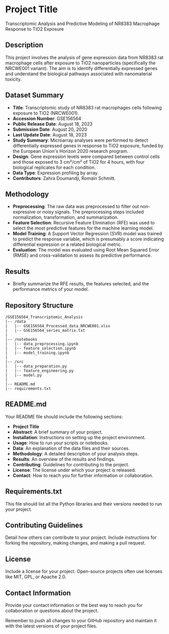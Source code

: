 
# Project Title
Transcriptomic Analysis and Predictive Modeling of NR8383 Macrophage Response to TiO2 Exposure

## Description
This project involves the analysis of gene expression data from NR8383 rat macrophage cells after exposure to TiO2 nanoparticles (specifically the NRCWE001 variant). The aim is to identify differentially expressed genes and understand the biological pathways associated with nanomaterial toxicity. 

## Dataset Summary
- **Title**: Transcriptomic study of NR8383 rat macrophages cells following exposure to TiO2 (NRCWE001).
- **Accession Number**: GSE156564
- **Public Release Date**: August 18, 2023
- **Submission Date**: August 20, 2020
- **Last Update Date**: August 18, 2023
- **Study Summary**: Microarray analyses were performed to detect differentially expressed genes in response to TiO2 exposure, funded by the European Union's Horizon 2020 research program.
- **Design**: Gene expression levels were compared between control cells and those exposed to 3 cm²/cm² of TiO2 for 4 hours, with four biological replicates for each condition.
- **Data Type**: Expression profiling by array.
- **Contributors**: Zahra Doumandji, Romain Schmitt.

## Methodology
- **Preprocessing**: The raw data was preprocessed to filter out non-expressive or noisy signals. The preprocessing steps included normalization, transformation, and summarization.
- **Feature Selection**: Recursive Feature Elimination (RFE) was used to select the most predictive features for the machine learning model.
- **Model Training**: A Support Vector Regression (SVR) model was trained to predict the response variable, which is presumably a score indicating differential expression or a related biological metric.
- **Evaluation**: The model was evaluated using Root Mean Squared Error (RMSE) and cross-validation to assess its predictive performance.

## Results
- Briefly summarize the RFE results, the features selected, and the performance metrics of your model.

## Repository Structure
```
/GSE156564_Transcriptomic_Analysis
|-- /data
|   |-- GSE156564_Processed_data_NRCWE001.xlsx
|   |-- GSE156564_series_matrix.txt
|
|-- /notebooks
|   |-- data_preprocessing.ipynb
|   |-- feature_selection.ipynb
|   |-- model_training.ipynb
|
|-- /src
|   |-- data_preparation.py
|   |-- feature_engineering.py
|   |-- model.py
|
|-- README.md
|-- requirements.txt
```

## README.md
Your README file should include the following sections:
- **Project Title**
- **Abstract**: A brief summary of your project.
- **Installation**: Instructions on setting up the project environment.
- **Usage**: How to run your scripts or notebooks.
- **Data**: An explanation of the data files and their sources.
- **Methodology**: A detailed description of your analysis steps.
- **Results**: An overview of the results and findings.
- **Contributing**: Guidelines for contributing to the project.
- **License**: The license under which your project is released.
- **Contact**: How to reach you for further information or collaboration.

## Requirements.txt
This file should list all the Python libraries and their versions needed to run your project.

## Contributing Guidelines
Detail how others can contribute to your project. Include instructions for forking the repository, making changes, and making a pull request.

## License
Include a license for your project. Open-source projects often use licenses like MIT, GPL, or Apache 2.0.

## Contact Information
Provide your contact information or the best way to reach you for collaboration or questions about the project.

Remember to push all changes to your GitHub repository and maintain it with the latest versions of your project files.
